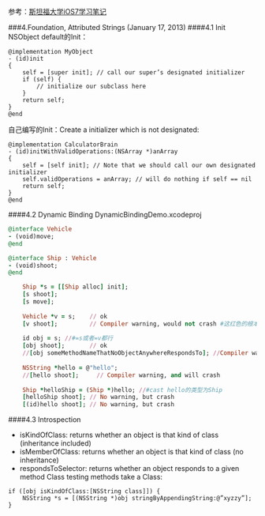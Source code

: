参考：[斯坦福大学iOS7学习笔记](wang9262.github.io/blog/2014/03/01/stanford-ios7-learning/)

###4.Foundation, Attributed Strings (January 17, 2013)
####4.1 Init
NSObject default的Init：
```
@implementation MyObject
- (id)init
{
    self = [super init]; // call our super’s designated initializer 
    if (self) {
        // initialize our subclass here
    }
    return self;
}
@end
```

自己编写的Init：Create a initializer which is not designated:
```
@implementation CalculatorBrain
- (id)initWithValidOperations:(NSArray *)anArray
{
    self = [self init]; // Note that we should call our own designated initializer
    self.validOperations = anArray; // will do nothing if self == nil
    return self;
}
@end
```

####4.2 Dynamic Binding 
DynamicBindingDemo.xcodeproj
```ruby
@interface Vehicle
- (void)move;
@end

@interface Ship : Vehicle
- (void)shoot;
@end

    Ship *s = [[Ship alloc] init];
    [s shoot];
    [s move];
    
    Vehicle *v = s;    // ok
    [v shoot];         // Compiler warning, would not crash #这红色的根本编译不通过
    
    id obj = s; //#=s或者=v都行
    [obj shoot];       // ok
    //[obj someMethodNameThatNoObjectAnywhereRespondsTo]; //Compiler warning. Compiler has never heard of this method.
    
    NSString *hello = @"hello";
    //[hello shoot];     // Compiler warning, and will crash
    
    Ship *helloShip = (Ship *)hello; //#cast hello的类型为Ship
    [helloShip shoot]; // No warning, but crash
    [(id)hello shoot]; // No warning, but crash
```

####4.3 Introspection
* isKindOfClass: returns whether an object is that kind of class (inheritance included)
* isMemberOfClass: returns whether an object is that kind of class (no inheritance)
* respondsToSelector: returns whether an object responds to a given method
Class testing methods take a Class:
```
if ([obj isKindOfClass:[NSString class]]) {
    NSString *s = [(NSString *)obj stringByAppendingString:@”xyzzy”];
}
```